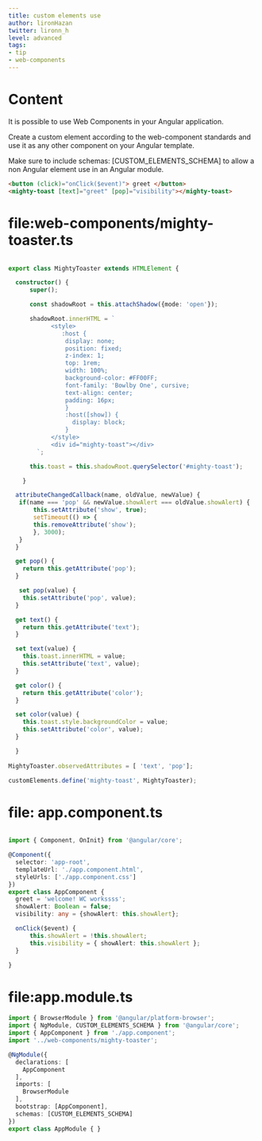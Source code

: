 ```yaml
---
title: custom elements use
author: lironHazan
twitter: lironn_h
level: advanced
tags:
- tip
- web-components
---
```


# Content
It is possible to use Web Components in your Angular application.

Create a custom element according to the web-component standards and use it as any other component on your Angular template.

Make sure to include schemas: [CUSTOM_ELEMENTS_SCHEMA] to allow a non Angular element use in an Angular module.


```html
<button (click)="onClick($event)"> greet </button>
<mighty-toast [text]="greet" [pop]="visibility"></mighty-toast>
```

# file:web-components/mighty-toaster.ts
```typescript

export class MightyToaster extends HTMLElement {

  constructor() {
      super();

      const shadowRoot = this.attachShadow({mode: 'open'});

      shadowRoot.innerHTML = `
            <style>
               :host {
                display: none;
                position: fixed;
                z-index: 1;
                top: 1rem;
                width: 100%;
                background-color: #FF00FF; 
                font-family: 'Bowlby One', cursive;
                text-align: center; 
                padding: 16px;
                }
                :host([show]) {
                  display: block;
                }
            </style>
            <div id="mighty-toast"></div>
        `;

      this.toast = this.shadowRoot.querySelector('#mighty-toast');

    }

  attributeChangedCallback(name, oldValue, newValue) {
   if(name === 'pop' && newValue.showAlert === oldValue.showAlert) {
       this.setAttribute('show', true);
       setTimeout(() => { 
       this.removeAttribute('show');
       }, 3000);
   }
  }

  get pop() {
    return this.getAttribute('pop');
  }

   set pop(value) {
    this.setAttribute('pop', value);
  }

  get text() {
    return this.getAttribute('text');
  }

  set text(value) {
    this.toast.innerHTML = value;
    this.setAttribute('text', value);
  }

  get color() {
    return this.getAttribute('color');
  }

  set color(value) {
    this.toast.style.backgroundColor = value;
    this.setAttribute('color', value);
  }

  }
  
MightyToaster.observedAttributes = [ 'text', 'pop'];

customElements.define('mighty-toast', MightyToaster);

```
# file: app.component.ts
```typescript

import { Component, OnInit} from '@angular/core';

@Component({
  selector: 'app-root',
  templateUrl: './app.component.html',
  styleUrls: ['./app.component.css']
})
export class AppComponent {
  greet = 'welcome! WC workssss';
  showAlert: Boolean = false;
  visibility: any = {showAlert: this.showAlert};

  onClick($event) {
      this.showAlert = !this.showAlert;
      this.visibility = { showAlert: this.showAlert };
  }

}

```

# file:app.module.ts

```typescript
import { BrowserModule } from '@angular/platform-browser';
import { NgModule, CUSTOM_ELEMENTS_SCHEMA } from '@angular/core';
import { AppComponent } from './app.component';
import '../web-components/mighty-toaster';

@NgModule({
  declarations: [
    AppComponent
  ],
  imports: [
    BrowserModule
  ],
  bootstrap: [AppComponent],
  schemas: [CUSTOM_ELEMENTS_SCHEMA]
})
export class AppModule { }

```
